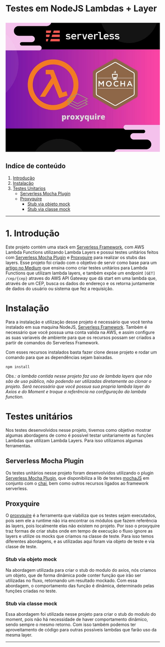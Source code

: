 # Testes em NodeJS Lambdas + Layer

![](https://github.com/rappanui/nodejs-lambda-unit-tests/blob/master/images/proxyquire.jpg)
---
## Indíce de conteúdo  

1. [Introdução](#markdown-1-header-introducao)
2. [Instalação](#markdown-2-header-instalacao)
3. [Testes Unitarios](#markdown-3-header-testes-unitarios)
   - [Serverless Mocha Plugin](#markdown-header-serverless-mocha-plugin)
   - [Proxyquire](#markdown-header-proxyquire)
     - [Stub via objeto mock](#markdown-header-objeto-mock)
     - [Stub via classe mock](#markdown-header-classe-mock)

---

# **1. Introdução**
Este projeto contém uma stack em [Serverless Framework](https://www.serverless.com/), com AWS Lambda Functions utilizando Lambda Layers e possui testes unitários feitos com [Serverless Mocha Plugin](https://www.serverless.com/plugins/serverless-mocha-plugin/) e [Proxyquire](https://www.npmjs.com/package/proxyquire) para realizar os stubs das layers.
Esse projeto foi criado com o objetivo de servir como base para um [artigo no Medium](https://rpsilva.medium.com/como-desenvolver-testes-em-aws-lambda-com-layers-em-node-js-7a14796b2cbc)
que ensina como criar testes unitários para Lambda Functions que utilizam lambda layers, e também expõe um endpoint ``[GET] /cep/{cep}`` atraves do AWS API Gateway que dá start em uma lambda que, através de um CEP, busca os dados do endereço e os retorna juntamente de dados do usuário ou sistema que fez a requisição. 

# Instalação
Para a instalação e utilização desse projeto é necessário que você tenha instalado em sua maquina NodeJS, [Serverless Framework](https://www.serverless.com/framework/docs/). Também é necessário que você possua uma conta valida na AWS, e assim configure as suas variaveis de ambiente para que os recursos possam ser criados a partir de comandos do Serverless Framework.

Com esses recursos instalados basta fazer clone desse projeto e rodar um comando para que as dependências sejam baixadas.
```
npm install
```

*Obs.: a lambda contida nesse projeto faz uso de lambda layers que não são de uso público, não podendo ser utilizadas diretamente ao clonar o projeto. Será necessário que você possua sua propria lambda layer do Axios e do Moment e troque a referência na configuração da lambda function.*
# Testes unitários
Nos testes desenvolvidos nesse projeto, tivemos como objetivo mostrar algumas abordagens de como é possível testar unitariamente as funções Lambdas que utilizam Lambda Layers. Para isso utilizamos algumas ferramentas.

## Serverless Mocha Plugin
Os testes unitários nesse projeto foram desenvolvidos utilizando o plugin [Serverless Mocha Plugin](https://www.serverless.com/plugins/serverless-mocha-plugin/), que disponibiliza a lib de testes [mochaJS](https://mochajs.com) em conjunto com o [chai](https://chaijs.com), bem como outros recursos ligados ao framework serverless.
## Proxyquire
O [proxyquire](https://www.npmjs.com/package/proxyquire) é a ferramenta que viabiliza que os testes sejam executados, pois sem ele a runtime não iria encontrar os módulos que fazem referência às layers, pois localmente elas não existem no projeto. Por isso o proxyquire traz formas de criar stubs onde em tempo de execução o fluxo ignore as layers e utilize os mocks que criamos na classe de teste. Para isso temos diferentes abordagens, e as utilizadas aqui foram via objeto de teste e via classe de teste.
### Stub via objeto mock
Na abordagem utilizada para criar o stub do modulo do axios, nós criamos um objeto, que de forma dinâmica pode conter função que irão ser utilizadas no fluxo, retornando um resultado mockado. Com essa abordagem, o comportamento das função é dinâmica, determinado pelas funções criadas no teste.
### Stub via classe mock
Essa abordagem foi utilizada nesse projeto para criar o stub do modulo do moment, pois não há necessidade de haver comportamento dinâmico, sendo sempre o mesmo retorno. Com isso também podemos ter aproveitamento de código para outras possíveis lambdas que farão uso da mesma layer.
                
----
